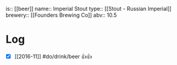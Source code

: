 is:: [[beer]]
name:: Imperial Stout
type:: [[Stout - Russian Imperial]]
brewery:: [[Founders Brewing Co]]
abv:: 10.5

# Log
- [x] [[2016-11]] #do/drink/beer 👍👍
